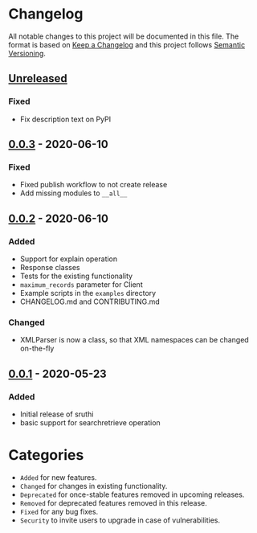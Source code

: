 # Changelog
All notable changes to this project will be documented in this file.
The format is based on [Keep a Changelog](http://keepachangelog.com/) and this project follows [Semantic Versioning](http://semver.org/).

## [Unreleased]
### Fixed
- Fix description text on PyPI

## [0.0.3] - 2020-06-10
### Fixed
- Fixed publish workflow to not create release
- Add missing modules to `__all__`

## [0.0.2] - 2020-06-10
### Added
- Support for explain operation
- Response classes
- Tests for the existing functionality
- `maximum_records` parameter for Client
- Example scripts in the `examples` directory
- CHANGELOG.md and CONTRIBUTING.md

### Changed
- XMLParser is now a class, so that XML namespaces can be changed on-the-fly

## [0.0.1] - 2020-05-23
### Added
- Initial release of sruthi
- basic support for searchretrieve operation



# Categories
- `Added` for new features.
- `Changed` for changes in existing functionality.
- `Deprecated` for once-stable features removed in upcoming releases.
- `Removed` for deprecated features removed in this release.
- `Fixed` for any bug fixes.
- `Security` to invite users to upgrade in case of vulnerabilities.

[Unreleased]: https://github.com/metaodi/sruthi/compare/v0.0.3...HEAD
[0.0.3]: https://github.com/metaodi/sruthi/compare/v0.0.2...v0.0.3
[0.0.2]: https://github.com/metaodi/sruthi/compare/v0.0.1...v0.0.2
[0.0.1]: https://github.com/metaodi/sruthi/releases/tag/v0.0.1
